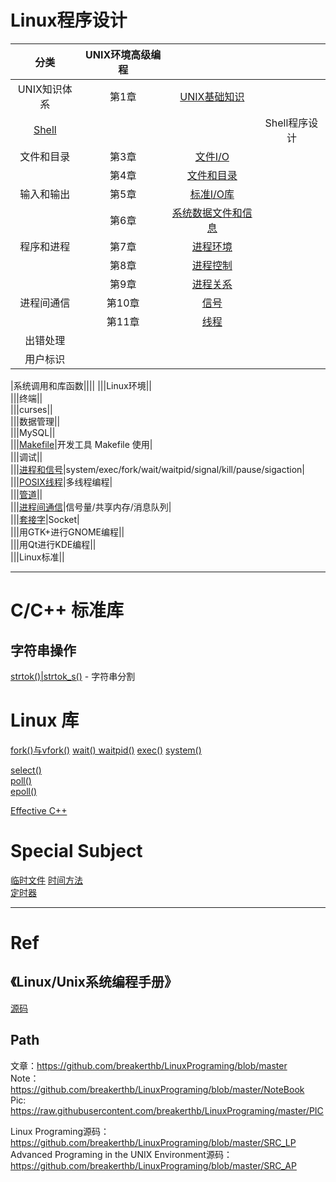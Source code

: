 # Linux程序设计

|分类|UNIX环境高级编程|||
|:--:|:--:|:--:|:--:|
|UNIX知识体系|第1章|[UNIX基础知识]()||
|[Shell](https://github.com/breakerthb/LinuxPrograming/blob/master/02-Shell.md)|||Shell程序设计| 
|文件和目录|第3章|[文件I/O](https://github.com/breakerthb/LinuxPrograming/blob/master/03-FileIO.md)||
||第4章|[文件和目录](https://github.com/breakerthb/LinuxPrograming/blob/master/04-File&Dir.md)||
|输入和输出|第5章|[标准I/O库](https://github.com/breakerthb/LinuxPrograming/blob/master/05-StarndardIO.md)||
||第6章|[系统数据文件和信息](https://github.com/breakerthb/LinuxPrograming/blob/master/06-SysDataFile.md)||
|程序和进程|第7章|[进程环境](https://github.com/breakerthb/LinuxPrograming/blob/master/07-ProcessEnv.md)||
||第8章|[进程控制](https://github.com/breakerthb/LinuxPrograming/blob/master/08-ProcessCtrl.md)||
||第9章|[进程关系](https://github.com/breakerthb/LinuxPrograming/blob/master/09-ProcessRelation.md)||
|进程间通信|第10章|[信号](https://github.com/breakerthb/LinuxPrograming/blob/master/10-Signal.md)||
||第11章|[线程](https://github.com/breakerthb/LinuxPrograming/blob/master/11-Thread.md)||
|出错处理||||
|用户标识||||

|系统调用和库函数||||
|||Linux环境||  
|||终端||  
|||curses||  
|||数据管理||  
|||MySQL||  
|||[Makefile](https://github.com/breakerthb/LinuxPrograming/blob/master/09_Makefile.md)|开发工具 Makefile 使用|  
|||调试||  
|||[进程和信号](https://github.com/breakerthb/LinuxPrograming/blob/master/11_ProcessAndSignal.md)|system/exec/fork/wait/waitpid/signal/kill/pause/sigaction|  
|||[POSIX线程](https://github.com/breakerthb/LinuxPrograming/blob/master/12_Thread.md)|多线程编程|    
|||[管道](https://github.com/breakerthb/LinuxPrograming/blob/master/13_Pipe.md)||  
|||[进程间通信](https://github.com/breakerthb/LinuxPrograming/blob/master/14_ShareBuf.md)|信号量/共享内存/消息队列|  
|||[套接字](https://github.com/breakerthb/LinuxPrograming/blob/master/15_Socket.md)|Socket|  
|||用GTK+进行GNOME编程||  
|||用Qt进行KDE编程||  
|||Linux标准||  

----

# C/C++ 标准库

## 字符串操作

[strtok()|strtok_s()](https://github.com/breakerthb/LinuxPrograming/blob/master/CStandard/strtok.md) - 字符串分割


# Linux 库

[fork()与vfork()](https://github.com/breakerthb/LinuxPrograming/blob/master/NoteBook/fork.md)
[wait() waitpid()](https://github.com/breakerthb/LinuxPrograming/blob/master/NoteBook/wait.md)
[exec()](https://github.com/breakerthb/LinuxPrograming/blob/master/NoteBook/exec.md)
[system()](https://github.com/breakerthb/LinuxPrograming/blob/master/NoteBook/system.md)

[select()](https://github.com/breakerthb/LinuxPrograming/tree/master/NoteBook/select.md)  
[poll()](https://github.com/breakerthb/LinuxPrograming/tree/master/NoteBook/poll.md)  
[epoll()](https://github.com/breakerthb/LinuxPrograming/tree/master/NoteBook/epoll.md)   

[Effective C++](https://github.com/breakerthb/LinuxPrograming/tree/master/NoteBook/EffectiveC.md)   

# Special Subject

[临时文件](https://github.com/breakerthb/LinuxPrograming/blob/master/NoteBook/TempFile.md)
[时间方法](https://github.com/breakerthb/LinuxPrograming/tree/master/NoteBook/Time.md)  
[定时器](https://github.com/breakerthb/LinuxPrograming/tree/master/NoteBook/Timer.md)

----

# Ref 

## 《Linux/Unix系统编程手册》

[源码](http://www.man7.org/tlpi/code/online/all_files_by_chapter.html)

## Path

文章：<https://github.com/breakerthb/LinuxPrograming/blob/master>  
Note：<https://github.com/breakerthb/LinuxPrograming/blob/master/NoteBook>  
Pic: <https://raw.githubusercontent.com/breakerthb/LinuxPrograming/master/PIC>  
 
Linux Programing源码：<https://github.com/breakerthb/LinuxPrograming/blob/master/SRC_LP>  
Advanced Programing in the UNIX Environment源码：<https://github.com/breakerthb/LinuxPrograming/blob/master/SRC_AP>  






